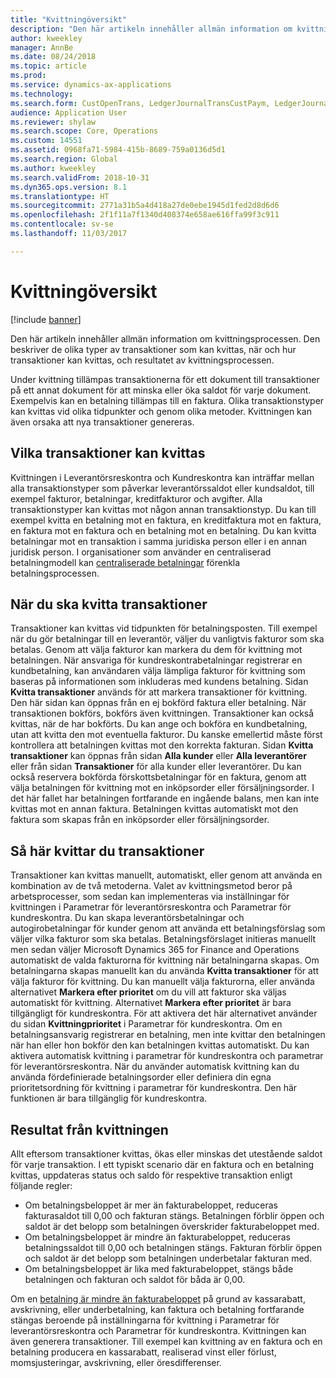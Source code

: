 ```yaml
---
title: "Kvittningöversikt"
description: "Den här artikeln innehåller allmän information om kvittningsprocessen. Den beskriver de olika typer av transaktioner som kan kvittas, när och hur transaktioner kan kvittas, och resultatet av kvittningsprocessen."
author: kweekley
manager: AnnBe
ms.date: 08/24/2018
ms.topic: article
ms.prod: 
ms.service: dynamics-ax-applications
ms.technology: 
ms.search.form: CustOpenTrans, LedgerJournalTransCustPaym, LedgerJournalTransVendPaym, VendOpenTrans
audience: Application User
ms.reviewer: shylaw
ms.search.scope: Core, Operations
ms.custom: 14551
ms.assetid: 0968fa71-5984-415b-8689-759a0136d5d1
ms.search.region: Global
ms.author: kweekley
ms.search.validFrom: 2018-10-31
ms.dyn365.ops.version: 8.1
ms.translationtype: HT
ms.sourcegitcommit: 2771a31b5a4d418a27de0ebe1945d1fed2d8d6d6
ms.openlocfilehash: 2f1f11a7f1340d408374e658ae616ffa99f3c911
ms.contentlocale: sv-se
ms.lasthandoff: 11/03/2017

---
```


# <a name="settlement-overview"></a>Kvittningöversikt

[!include [banner](../includes/banner.md)]

Den här artikeln innehåller allmän information om kvittningsprocessen. Den beskriver de olika typer av transaktioner som kan kvittas, när och hur transaktioner kan kvittas, och resultatet av kvittningsprocessen.

Under kvittning tillämpas transaktionerna för ett dokument till transaktioner på ett annat dokument för att minska eller öka saldot för varje dokument. Exempelvis kan en betalning tillämpas till en faktura. Olika transaktionstyper kan kvittas vid olika tidpunkter och genom olika metoder. Kvittningen kan även orsaka att nya transaktioner genereras.

## <a name="what-transactions-can-be-settled"></a>Vilka transaktioner kan kvittas
Kvittningen i Leverantörsreskontra och Kundreskontra kan inträffar mellan alla transaktionstyper som påverkar leverantörssaldot eller kundsaldot, till exempel fakturor, betalningar, kreditfakturor och avgifter. Alla transaktionstyper kan kvittas mot någon annan transaktionstyp. Du kan till exempel kvitta en betalning mot en faktura, en kreditfaktura mot en faktura, en faktura mot en faktura och en betalning mot en betalning. Du kan kvitta betalningar mot en transaktion i samma juridiska person eller i en annan juridisk person. I organisationer som använder en centraliserad betalningmodell kan [centraliserade betalningar](set-up-centralized-payments.md) förenkla betalningsprocessen.

## <a name="when-to-settle-transactions"></a>När du ska kvitta transaktioner
Transaktioner kan kvittas vid tidpunkten för betalningsposten. Till exempel när du gör betalningar till en leverantör, väljer du vanligtvis fakturor som ska betalas. Genom att välja fakturor kan markera du dem för kvittning mot betalningen. När ansvariga för kundreskontrabetalningar registrerar en kundbetalning, kan användaren välja lämpliga fakturor för kvittning som baseras på informationen som inkluderas med kundens betalning. Sidan **Kvitta transaktioner** används för att markera transaktioner för kvittning. Den här sidan kan öppnas från en ej bokförd faktura eller betalning. När transaktionen bokförs, bokförs även kvittningen. Transaktioner kan också kvittas, när de har bokförts. Du kan ange och bokföra en kundbetalning, utan att kvitta den mot eventuella fakturor. Du kanske emellertid måste först kontrollera att betalningen kvittas mot den korrekta fakturan. Sidan **Kvitta transaktioner** kan öppnas från sidan **Alla kunder** eller **Alla leverantörer** eller från sidan **Transaktioner** för alla kunder eller leverantörer. Du kan också reservera bokförda förskottsbetalningar för en faktura, genom att välja betalningen för kvittning mot en inköpsorder eller försäljningsorder. I det här fallet har betalningen fortfarande en ingående balans, men kan inte kvittas mot en annan faktura. Betalningen kvittas automatiskt mot den faktura som skapas från en inköpsorder eller försäljningsorder.

## <a name="how-to-settle-transactions"></a>Så här kvittar du transaktioner
Transaktioner kan kvittas manuellt, automatiskt, eller genom att använda en kombination av de två metoderna. Valet av kvittningsmetod beror på arbetsprocesser, som sedan kan implementeras via inställningar för kvittningen i Parametrar för leverantörsreskontra och Parametrar för kundreskontra. Du kan skapa leverantörsbetalningar och autogirobetalningar för kunder genom att använda ett betalningsförslag som väljer vilka fakturor som ska betalas. Betalningsförslaget initieras manuellt men sedan väljer Microsoft Dynamics 365 for Finance and Operations automatiskt de valda fakturorna för kvittning när betalningarna skapas. Om betalningarna skapas manuellt kan du använda **Kvitta transaktioner** för att välja fakturor för kvittning. Du kan manuellt välja fakturorna, eller använda alternativet **Markera efter prioritet** om du vill att fakturor ska väljas automatiskt för kvittning. Alternativet **Markera efter prioritet** är bara tillgängligt för kundreskontra. För att aktivera det här alternativet använder du sidan **Kvittningprioritet** i Parametrar för kundreskontra. Om en betalningsansvarig registrerar en betalning, men inte kvittar den betalningen när han eller hon bokför den kan betalningen kvittas automatiskt. Du kan aktivera automatisk kvittning i parametrar för kundreskontra och parametrar för leverantörsreskontra. När du använder automatisk kvittning kan du använda fördefinierade betalningsorder eller definiera din egna prioritetsordning för kvittning i parametrar för kundreskontra. Den här funktionen är bara tillgänglig för kundreskontra.

## <a name="results-of-settlement"></a>Resultat från kvittningen
Allt eftersom transaktioner kvittas, ökas eller minskas det utestående saldot för varje transaktion. I ett typiskt scenario där en faktura och en betalning kvittas, uppdateras status och saldo för respektive transaktion enligt följande regler:

-   Om betalningsbeloppet är mer än fakturabeloppet, reduceras fakturasaldot till 0,00 och fakturan stängs. Betalningen förblir öppen och saldot är det belopp som betalningen överskrider fakturabeloppet med.
-   Om betalningsbeloppet är mindre än fakturabeloppet, reduceras betalningssaldot till 0,00 och betalningen stängs. Fakturan förblir öppen och saldot är det belopp som betalningen underbetalar fakturan med.
-   Om betalningsbeloppet är lika med fakturabeloppet, stängs både betalningen och fakturan och saldot för båda är 0,00.

Om en [betalning är mindre än fakturabeloppet](../accounts-payable/vendor-payments-partial-amount.md) på grund av kassarabatt, avskrivning, eller underbetalning, kan faktura och betalning fortfarande stängas beroende på inställningarna för kvittning i Parametrar för leverantörsreskontra och Parametrar för kundreskontra. Kvittningen kan även generera transaktioner. Till exempel kan kvittning av en faktura och en betalning producera en kassarabatt, realiserad vinst eller förlust, momsjusteringar, avskrivning, eller öresdifferenser.



